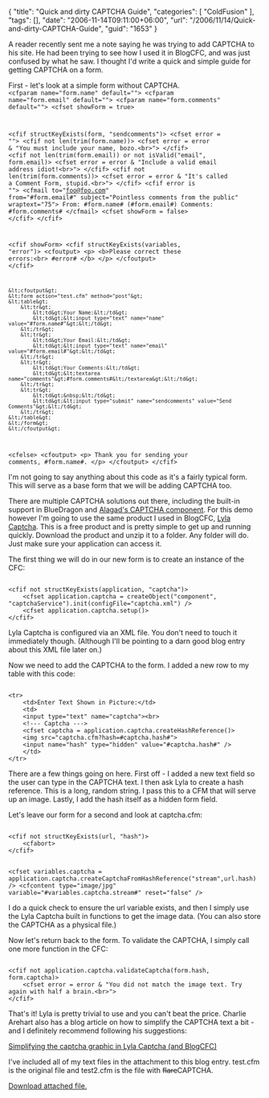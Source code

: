 {
	"title": "Quick and dirty CAPTCHA Guide",
	"categories": [
		"ColdFusion"
	],
	"tags": [],
	"date": "2006-11-14T09:11:00+06:00",
	"url": "/2006/11/14/Quick-and-dirty-CAPTCHA-Guide",
	"guid": "1653"
}

A reader recently sent me a note saying he was trying to add CAPTCHA to his site. He had been trying to see how I used it in BlogCFC, and was just confused by what he saw. I thought I'd write a quick and simple guide for getting CAPTCHA on a form.
<!--more-->
First - let's look at a simple form without CAPTCHA.
<code>
&lt;cfparam name="form.name" default=""&gt;
&lt;cfparam name="form.email" default=""&gt;
&lt;cfparam name="form.comments" default=""&gt;
&lt;cfset showForm = true&gt;

&lt;cfif structKeyExists(form, "sendcomments")&gt;
	&lt;cfset error = ""&gt;
	&lt;cfif not len(trim(form.name))&gt;
		&lt;cfset error = error & "You must include your name, bozo.&lt;br&gt;"&gt;
	&lt;/cfif&gt;
	&lt;cfif not len(trim(form.email)) or not isValid("email", form.email)&gt;
		&lt;cfset error = error & "Include a valid email address idiot!&lt;br&gt;"&gt;
	&lt;/cfif&gt;
	&lt;cfif not len(trim(form.comments))&gt;
		&lt;cfset error = error & "It's called a Comment Form, stupid.&lt;br&gt;"&gt;
	&lt;/cfif&gt;
	&lt;cfif error is ""&gt;
		&lt;cfmail to="foo@foo.com" from="#form.email#" subject="Pointless comments from the public" wraptext="75"&gt;
From: #form.name# (#form.email#)
Comments:
#form.comments#
		&lt;/cfmail&gt;
		&lt;cfset showForm = false&gt;
	&lt;/cfif&gt;
&lt;/cfif&gt;
	
&lt;cfif showForm&gt;
	&lt;cfif structKeyExists(variables, "error")&gt;
		&lt;cfoutput&gt;
		&lt;p&gt;
		&lt;b&gt;Please correct these errors:&lt;br&gt;
		#error#
		&lt;/b&gt;
		&lt;/p&gt;
		&lt;/cfoutput&gt;
	&lt;/cfif&gt;
	
	&lt;cfoutput&gt;
	&lt;form action="test.cfm" method="post"&gt;
	&lt;table&gt;
		&lt;tr&gt;
			&lt;td&gt;Your Name:&lt;/td&gt;
			&lt;td&gt;&lt;input type="text" name="name" value="#form.name#"&gt;&lt;/td&gt;
		&lt;/tr&gt;
		&lt;tr&gt;
			&lt;td&gt;Your Email:&lt;/td&gt;
			&lt;td&gt;&lt;input type="text" name="email" value="#form.email#"&gt;&lt;/td&gt;
		&lt;/tr&gt;
		&lt;tr&gt;
			&lt;td&gt;Your Comments:&lt;/td&gt;
			&lt;td&gt;&lt;textarea name="comments"&gt;#form.comments#&lt;/textarea&gt;&lt;/td&gt;
		&lt;/tr&gt;
		&lt;tr&gt;
			&lt;td&gt;&nbsp;&lt;/td&gt;
			&lt;td&gt;&lt;input type="submit" name="sendcomments" value="Send Comments"&gt;&lt;/td&gt;
		&lt;/tr&gt;
	&lt;/table&gt;
	&lt;/form&gt;
	&lt;/cfoutput&gt;
&lt;cfelse&gt;
	&lt;cfoutput&gt;
	&lt;p&gt;
	Thank you for sending your comments, #form.name#.
	&lt;/p&gt;
	&lt;/cfoutput&gt;
&lt;/cfif&gt;
</code>

I'm not going to say anything about this code as it's a fairly typical form. This will serve as a base form that we will be adding CAPTCHA too. 

There are multiple CAPTCHA solutions out there, including the built-in support in BlueDragon and <a href="http://www.alagad.com/index.cfm/name-captcha">Alagad's CAPTCHA component</a>. For this demo however I'm going to use the same product I used in BlogCFC, <a href="http://lyla.maestropublishing.com/">Lyla Captcha</a>. This is a free product and is pretty simple to get up and running quickly. Download the product and unzip it to a folder. Any folder will do. Just make sure your application can access it. 

The first thing we will do in our new form is to create an instance of the CFC:

<code>
&lt;cfif not structKeyExists(application, "captcha")&gt;
	&lt;cfset application.captcha = createObject("component", "captchaService").init(configFile="captcha.xml") /&gt;
	&lt;cfset application.captcha.setup()&gt;
&lt;/cfif&gt;
</code>

Lyla Captcha is configured via an XML file. You don't need to touch it immediately though. (Although I'll be pointing to a darn good blog entry about this XML file later on.)

Now we need to add the CAPTCHA to the form. I added a new row to my table with this code:

<code>
&lt;tr&gt;
	&lt;td&gt;Enter Text Shown in Picture:&lt;/td&gt;
	&lt;td&gt;
	&lt;input type="text" name="captcha"&gt;&lt;br&gt;
	&lt;!--- Captcha ---&gt;
	&lt;cfset captcha = application.captcha.createHashReference()&gt;
	&lt;img src="captcha.cfm?hash=#captcha.hash#"&gt;
	&lt;input name="hash" type="hidden" value="#captcha.hash#" /&gt;
	&lt;/td&gt;
&lt;/tr&gt;
</code>

There are a few things going on here. First off - I added a new text field so the user can type in the CAPTCHA text. I then ask Lyla to create a hash reference. This is a long, random string. I pass this to a CFM that will serve up an image. Lastly, I add the hash itself as a hidden form field.

Let's leave our form for a second and look at captcha.cfm:

<code>
&lt;cfif not structKeyExists(url, "hash")&gt;
	&lt;cfabort&gt;
&lt;/cfif&gt;

&lt;cfset variables.captcha = application.captcha.createCaptchaFromHashReference("stream",url.hash) /&gt;
&lt;cfcontent type="image/jpg"  variable="#variables.captcha.stream#" reset="false" /&gt;
</code>

I do a quick check to ensure the url variable exists, and then I simply use the Lyla Captcha built in functions to get the image data. (You can also store the CAPTCHA as a physical file.)

Now let's return back to the form. To validate the CAPTCHA, I simply call one more function in the CFC:

<code>
&lt;cfif not application.captcha.validateCaptcha(form.hash, form.captcha)&gt;
	&lt;cfset error = error & "You did not match the image text. Try again with half a brain.&lt;br&gt;"&gt;
&lt;/cfif&gt;
</code>

That's it! Lyla is pretty trivial to use and you can't beat the price. Charlie Arehart also has a blog article on how to simplify the CAPTCHA text a bit - and I definitely recommend following his suggestions:

<a href="http://carehart.org/blog/client/index.cfm/2006/8/17/simplifying_lyla_in_blogcfc">Simplifying the captcha graphic in Lyla Captcha (and BlogCFC)</a>

I've included all of my text files in the attachment to this blog entry. test.cfm is the original file and test2.cfm is the file with <strike>flare</strike>CAPTCHA.<p><a href='enclosures/D%3A%5Cwebsites%5Cdev%2Ecamdenfamily%2Ecom%5Cenclosures%2Flyla%2Ezip'>Download attached file.</a></p>